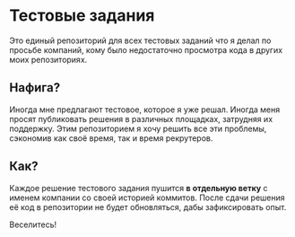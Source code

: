# Тестовые задания
Это единый репозиторий для всех тестовых заданий что я делал по просьбе
компаний, кому было недостаточно просмотра кода в других моих репозиториях.

## Нафига?
Иногда мне предлагают тестовое, которое я уже решал. Иногда меня просят
публиковать решения в различных площадках, затрудняя их поддержку. Этим
репозиторием я хочу решить все эти проблемы, сэкономив как своё время, так и
время рекрутеров.

## Как?
Каждое решение тестового задания пушится **в отдельную ветку** с именем
компании со своей историей коммитов. После сдачи решения её код в репозитории
не будет обновляться, дабы зафиксировать опыт.

Веселитесь!
